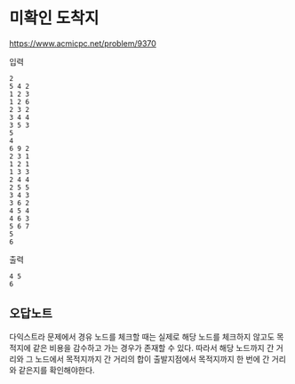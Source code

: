 # 미확인 도착지
 https://www.acmicpc.net/problem/9370  

입력
```text
2
5 4 2
1 2 3
1 2 6
2 3 2
3 4 4
3 5 3
5
4
6 9 2
2 3 1
1 2 1
1 3 3
2 4 4
2 5 5
3 4 3
3 6 2
4 5 4
4 6 3
5 6 7
5
6
```
출력
```text
4 5
6
```

## 오답노트
다익스트라 문제에서 경유 노드를 체크할 때는 실제로 해당 노드를 체크하지 않고도 목적지에 같은 비용을 감수하고 가는 경우가 존재할 수 있다.
따라서 해당 노드까지 간 거리와 그 노드에서 목적지까지 간 거리의 합이 출발지점에서 목적지까지 한 번에 간 거리와 같은지를 확인해야한다. 